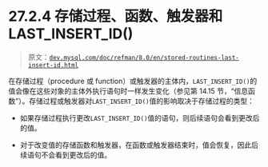 # 27.2.4 存储过程、函数、触发器和 LAST_INSERT_ID()

> 原文：[`dev.mysql.com/doc/refman/8.0/en/stored-routines-last-insert-id.html`](https://dev.mysql.com/doc/refman/8.0/en/stored-routines-last-insert-id.html)

在存储过程（procedure 或 function）或触发器的主体内，`LAST_INSERT_ID()`的值会像在这些对象的主体外执行语句时一样发生变化（参见第 14.15 节，“信息函数”）。存储过程或触发器对`LAST_INSERT_ID()`值的影响取决于存储过程的类型：

+   如果存储过程执行更改`LAST_INSERT_ID()`值的语句，则后续语句会看到更改后的值。

+   对于改变值的存储函数和触发器，在函数或触发器结束时，值会恢复，因此后续语句不会看到更改后的值。
